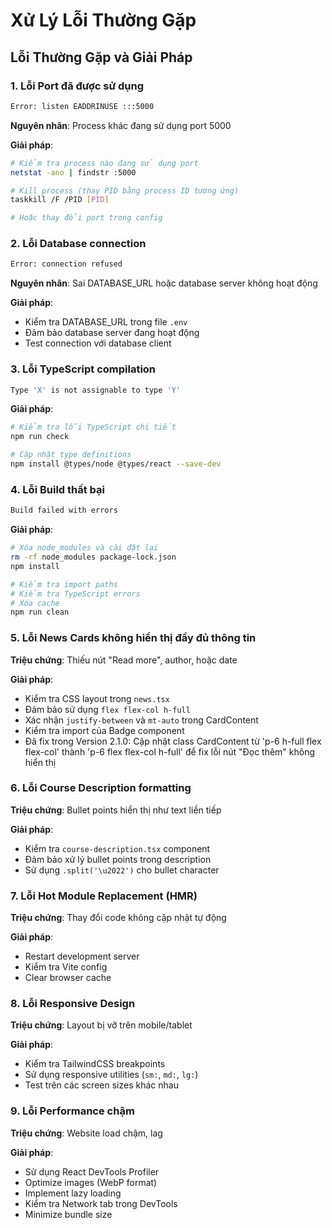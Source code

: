 # Xử Lý Lỗi Thường Gặp

## Lỗi Thường Gặp và Giải Pháp

### 1. Lỗi Port đã được sử dụng
```bash
Error: listen EADDRINUSE :::5000
```
**Nguyên nhân**: Process khác đang sử dụng port 5000

**Giải pháp**:
```bash
# Kiểm tra process nào đang sử dụng port
netstat -ano | findstr :5000

# Kill process (thay PID bằng process ID tương ứng)
taskkill /F /PID [PID]

# Hoặc thay đổi port trong config
```

### 2. Lỗi Database connection
```bash
Error: connection refused
```
**Nguyên nhân**: Sai DATABASE_URL hoặc database server không hoạt động

**Giải pháp**:
- Kiểm tra DATABASE_URL trong file `.env`
- Đảm bảo database server đang hoạt động
- Test connection với database client

### 3. Lỗi TypeScript compilation
```bash
Type 'X' is not assignable to type 'Y'
```
**Giải pháp**:
```bash
# Kiểm tra lỗi TypeScript chi tiết
npm run check

# Cập nhật type definitions
npm install @types/node @types/react --save-dev
```

### 4. Lỗi Build thất bại
```bash
Build failed with errors
```
**Giải pháp**:
```bash
# Xóa node_modules và cài đặt lại
rm -rf node_modules package-lock.json
npm install

# Kiểm tra import paths
# Kiểm tra TypeScript errors
# Xóa cache
npm run clean
```

### 5. Lỗi News Cards không hiển thị đầy đủ thông tin
**Triệu chứng**: Thiếu nút "Read more", author, hoặc date

**Giải pháp**:
- Kiểm tra CSS layout trong `news.tsx`
- Đảm bảo sử dụng `flex flex-col h-full`
- Xác nhận `justify-between` và `mt-auto` trong CardContent
- Kiểm tra import của Badge component
- Đã fix trong Version 2.1.0: Cập nhật class CardContent từ 'p-6 h-full flex flex-col' thành 'p-6 flex flex-col h-full' để fix lỗi nút "Đọc thêm" không hiển thị

### 6. Lỗi Course Description formatting
**Triệu chứng**: Bullet points hiển thị như text liền tiếp

**Giải pháp**:
- Kiểm tra `course-description.tsx` component
- Đảm bảo xử lý bullet points trong description
- Sử dụng `.split('\u2022')` cho bullet character

### 7. Lỗi Hot Module Replacement (HMR)
**Triệu chứng**: Thay đổi code không cập nhật tự động

**Giải pháp**:
- Restart development server
- Kiểm tra Vite config
- Clear browser cache

### 8. Lỗi Responsive Design
**Triệu chứng**: Layout bị vỡ trên mobile/tablet

**Giải pháp**:
- Kiểm tra TailwindCSS breakpoints
- Sử dụng responsive utilities (`sm:`, `md:`, `lg:`)
- Test trên các screen sizes khác nhau

### 9. Lỗi Performance chậm
**Triệu chứng**: Website load chậm, lag

**Giải pháp**:
- Sử dụng React DevTools Profiler
- Optimize images (WebP format)
- Implement lazy loading
- Kiểm tra Network tab trong DevTools
- Minimize bundle size